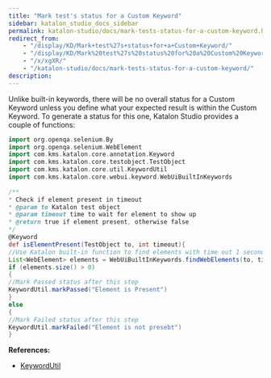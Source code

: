 ```yaml
---
title: "Mark test's status for a Custom Keyword" 
sidebar: katalon_studio_docs_sidebar
permalink: katalon-studio/docs/mark-tests-status-for-a-custom-keyword.html 
redirect_from:
    - "/display/KD/Mark+test%27s+status+for+a+Custom+Keyword/"
    - "/display/KD/Mark%20test%27s%20status%20for%20a%20Custom%20Keyword/"
    - "/x/xgXR/"
    - "/katalon-studio/docs/mark-tests-status-for-a-custom-keyword/"
description: 
---
```

Unlike built-in keywords, there will be no overall status for a Custom Keyword unless you define what your expected result is within the Custom Keyword. To generate a status for this one, Katalon Studio provides a couple of functions:

```groovy
import org.openqa.selenium.By
import org.openqa.selenium.WebElement
import com.kms.katalon.core.annotation.Keyword
import com.kms.katalon.core.testobject.TestObject
import com.kms.katalon.core.util.KeywordUtil
import com.kms.katalon.core.webui.keyword.WebUiBuiltInKeywords
 
/**
* Check if element present in timeout
* @param to Katalon test object
* @param timeout time to wait for element to show up 
* @return true if element present, otherwise false
*/
@Keyword
def isElementPresent(TestObject to, int timeout){
//Use Katalon built-in function to find elements with time out 1 seconds
List<WebElement> elements = WebUiBuiltInKeywords.findWebElements(to, timeout)
if (elements.size() > 0)
{
//Mark Passed status after this step
KeywordUtil.markPassed("Element is Present")
}
else
{
//Mark Failed status after this step
KeywordUtil.markFailed("Element is not presebt")
}
```

**References:**

*   [KeywordUtil](https://api-docs.katalon.com/com/kms/katalon/core/util/KeywordUtil.html)